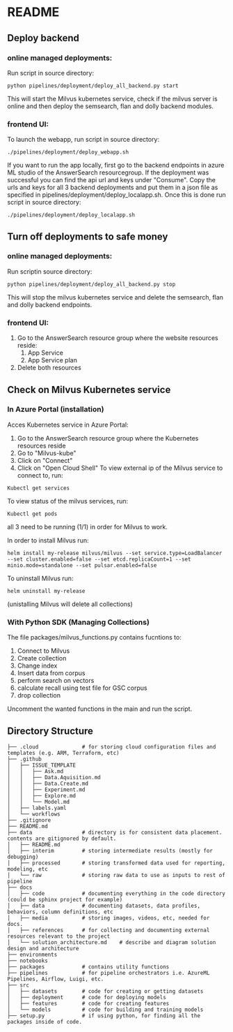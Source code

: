 # README


## Deploy backend
### online managed deployments:
Run script in source directory:
```
python pipelines/deployment/deploy_all_backend.py start
```

This will start the Milvus kubernetes service, check if the milvus server is online and then deploy the semsearch, flan and dolly backend modules.
### frontend UI:
To launch the webapp, run script in source directory:
```
./pipelines/deployment/deploy_webapp.sh
```
If you want to run the app locally, first go to the backend endpoints in azure ML studio of the AnswerSearch resourcegroup. If the deployment was successful you can find the api url and keys under "Consume". Copy the urls and keys for all 3 backend deployments and put them in a json file as specified in pipelines/deployment/deploy_localapp.sh.
Once this is done run script in source directory:
```
./pipelines/deployment/deploy_localapp.sh
```

## Turn off deployments to safe money

### online managed deployments:
Run scriptin source directory:
```
python pipelines/deployment/deploy_all_backend.py stop
```

This will stop the milvus kubernetes service and delete the semsearch, flan and dolly backend endpoints.

### frontend UI:
1. Go to the AnswerSearch resource group where the website resources reside:
    1. App Service
    2. App Service plan
2. Delete both resources

## Check on Milvus Kubernetes service
### In Azure Portal (installation)
Acces Kubernetes service in Azure Portal:
1. Go to the AnswerSearch resource group where the Kubernetes resources reside
2. Go to "Milvus-kube"
3. Click on "Connect"
4. Click on "Open Cloud Shell"
To view external ip of the Milvus service to connect to, run:
```
Kubectl get services
```
To view status of the milvus services, run:
```
Kubectl get pods
```
all 3 need to be running (1/1) in order for Milvus to work.

In order to install Milvus run:
```
helm install my-release milvus/milvus --set service.type=LoadBalancer --set cluster.enabled=false --set etcd.replicaCount=1 --set minio.mode=standalone --set pulsar.enabled=false
```
To uninstall Milvus run:
```
helm uninstall my-release
```
(unistalling Milvus will delete all collections)
### With Python SDK (Managing Collections)
The file packages/milvus_functions.py contains fucntions to:
1. Connect to Milvus
2. Create collection
3. Change index
4. Insert data from corpus
5. perform search on vectors
6. calculate recall using test file for GSC corpus
7. drop collection

Uncomment the wanted functions in the main and run the script.

## Directory Structure

```
├── .cloud              # for storing cloud configuration files and templates (e.g. ARM, Terraform, etc)
├── .github
│   ├── ISSUE_TEMPLATE
│   │   ├── Ask.md
│   │   ├── Data.Aquisition.md
│   │   ├── Data.Create.md
│   │   ├── Experiment.md
│   │   ├── Explore.md
│   │   └── Model.md
│   ├── labels.yaml
│   └── workflows
├── .gitignore
├── README.md
├── data                # directory is for consistent data placement. contents are gitignored by default.
│   ├── README.md
│   ├── interim         # storing intermediate results (mostly for debugging)
│   ├── processed       # storing transformed data used for reporting, modeling, etc
│   └── raw             # storing raw data to use as inputs to rest of pipeline
├── docs
│   ├── code            # documenting everything in the code directory (could be sphinx project for example)
│   ├── data            # documenting datasets, data profiles, behaviors, column definitions, etc
│   ├── media           # storing images, videos, etc, needed for docs.
│   ├── references      # for collecting and documenting external resources relevant to the project
│   └── solution_architecture.md    # describe and diagram solution design and architecture
├── environments
├── notebooks
├── packages            # contains utility functions
├── pipelines           # for pipeline orchestrators i.e. AzureML Pipelines, Airflow, Luigi, etc.
├── src
│   ├── datasets        # code for creating or getting datasets
│   ├── deployment      # code for deploying models
│   ├── features        # code for creating features
│   └── models          # code for building and training models
├── setup.py            # if using python, for finding all the packages inside of code.

```

